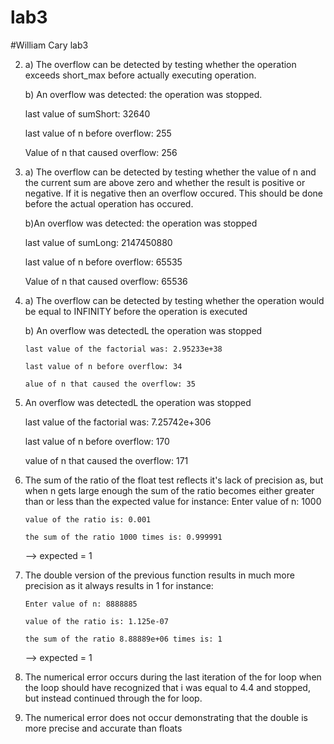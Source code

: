 # lab3

#William Cary
lab3


2.	a) The overflow can be detected by testing whether the operation exceeds short_max before actually executing
		operation.



	b) An overflow was detected: the operation was stopped.
	
	last value of sumShort: 32640
	
	last value of n before overflow: 255
	
	Value of n that caused overflow: 256
	
	
3. a) The overflow can be detected by testing whether the value of n and the current sum are above zero and whether
	  the result is positive or negative. If it is negative then an overflow occured. This should be done before
	  the actual operation has occured. 
	
   b)An overflow was detected: the operation was stopped
   
	 last value of sumLong: 2147450880
	 
	 last value of n before overflow: 65535
	 
	 Value of n that caused overflow: 65536
	 
	 

4.	a)	The overflow can be detected by testing whether the operation would be equal to INFINITY before the operation is executed


	b)	An overflow was detectedL the operation was stopped
	
		last value of the factorial was: 2.95233e+38
		
		last value of n before overflow: 34
		
		alue of n that caused the overflow: 35
		
		
5.	An overflow was detectedL the operation was stopped

	last value of the factorial was: 7.25742e+306
	
	last value of n before overflow: 170
	
	value of n that caused the overflow: 171
	
	

6. 	The sum of the ratio of the float test reflects it's lack of precision as, but when n gets large enough the sum of the 		ratio becomes either greater than or less than the expected value
	for instance:
		Enter value of n: 1000
		
		value of the ratio is: 0.001
		
		the sum of the ratio 1000 times is: 0.999991
		
	--> expected = 1
		
7.	The double version of the previous function results in much more precision as it always results in 1
	for instance: 
	
		Enter value of n: 8888885
		
		value of the ratio is: 1.125e-07
		
		the sum of the ratio 8.88889e+06 times is: 1
		
	--> expected = 1
	
8.	The numerical error occurs during the last iteration of the for loop when the loop should have recognized that i was
	equal to 4.4 and stopped, but instead continued through the for loop.
	
9. The numerical error does not occur demonstrating that the double is more precise and accurate than floats
